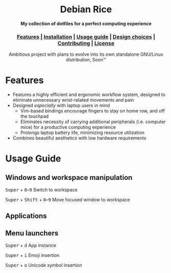 <h1 align="center">Debian Rice</h1>
<div align="center">
	<strong>My collection of dotfiles for a perfect computing experience</strong>
</div>
<div align="center">
  <h3>
    <a href="#Features">Features</a>
    <span> | </span>
    <a href="#Installation">Installation</a>
    <span> | </span>
    <a href="#Usage-guide">Usage guide</a>
    <span> | </span>
    <a href="#Design-choices">Design choices</a>
    <span> | </span>
    <a href="#Contributing">Contributing</a>
    <span> | </span>
    <a href="#License">License</a>
  </h3>
</div>
<div align="center">
	Ambitious project with plans to evolve into its own standalone GNU/Linux distribution, Soon™
</div>

# Features

* Features a highly efficient and ergonomic workflow system, designed to eliminate unnecessary wrist-related movements and pain
* Designed *especially* with laptop users in mind
	* Vim-based bindings encourage fingers to stay on home row, and off the touchpad
	* Eliminates necessity of carrying additional peripherals (i.e. computer mice) for a productive computing experience
	* Prolongs laptop battery life, minimizing resource utilization
* Combines beautiful aesthetics with low hardware requirements

# Usage Guide

## Windows and workspace manipulation

<kbd>Super</kbd> + <kbd>0</kbd>–<kbd>9</kbd> Switch to workspace

<kbd>Super</kbd> + <kbd>Shift</kbd> + <kbd>0</kbd>–<kbd>9</kbd> Move focused window to workspace


## Applications


## Menu launchers
<kbd>Super</kbd> + <kbd>d</kbd> App instance

<kbd>Super</kbd> + <kbd>i</kbd> Emoji insertion

<kbd>Super</kbd> + <kbd>o</kbd> Unicode symbol insertion
